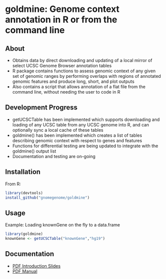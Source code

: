 # goldmine: Genome context annotation in R or from the command line

## About
* Obtains data by direct downloading and updating of a local mirror of select UCSC Genome Browser annotation tables
* R package contains functions to assess genomic context of any given set of genomic ranges by performing overlaps with regions of annotated genomic features and produce long, short, and plot outputs
* Also contains a script that allows annotation of a flat file from the command line, without needing the user to code in R

## Development Progress
* getUCSCTable has been implemented which supports downloading and loading of any UCSC table from any UCSC genome into R, and can optionally sync a local cache of these tables
* goldmine() has been implemented which creates a list of tables describing genomic context with respect to genes and features
* Functions for differential testing are being updated to integrate with the goldmine() output list
* Documentation and testing are on-going

## Installation
From R:
```r
library(devtools)
install_github("gnomegenome/goldmine")
```
## Usage
Example: Loading knownGene on the fly to a data.frame
```r
library(goldmine)
knownGene <- getUCSCTable("knownGene","hg19")
```
## Documentation
* [PDF Introduction Slides](https://github.com/github/gnomegenome/goldmine/blob/master/docs/goldmine-intro.pdf)
* [PDF Manual](https://github.com/github/gnomegenome/goldmine/blob/master/docs/goldmine-manual.pdf)
